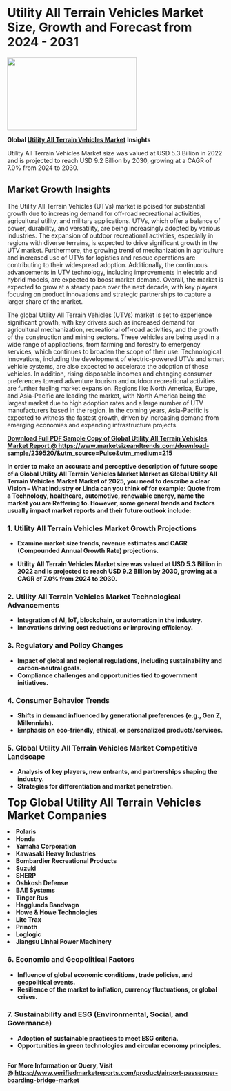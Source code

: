 <H1>Utility All Terrain Vehicles Market Size, Growth and Forecast from 2024 - 2031</H1><img class="aligncenter size-medium wp-image-584254" src="https://thirdeyenews.in/wp-content/uploads/2024/09/Global-Market-Research-300x168.jpeg" alt="" width="300" height="168" /><p><strong>Global&nbsp;<a href="https://www.marketsizeandtrends.com/download-sample/239520/&amp;utm_source=Pulse&amp;utm_medium=215">Utility All Terrain Vehicles Market</a> Insights</strong></p><p>Utility All Terrain Vehicles Market size was valued at USD 5.3 Billion in 2022 and is projected to reach USD 9.2 Billion by 2030, growing at a CAGR of 7.0% from 2024 to 2030.</p><p><h2>Market Growth Insights</h2> <p>The Utility All Terrain Vehicles (UTVs) market is poised for substantial growth due to increasing demand for off-road recreational activities, agricultural utility, and military applications. UTVs, which offer a balance of power, durability, and versatility, are being increasingly adopted by various industries. The expansion of outdoor recreational activities, especially in regions with diverse terrains, is expected to drive significant growth in the UTV market. Furthermore, the growing trend of mechanization in agriculture and increased use of UTVs for logistics and rescue operations are contributing to their widespread adoption. Additionally, the continuous advancements in UTV technology, including improvements in electric and hybrid models, are expected to boost market demand. Overall, the market is expected to grow at a steady pace over the next decade, with key players focusing on product innovations and strategic partnerships to capture a larger share of the market.</p> <p><strong><a href="#"></a></strong></p> <p>The global Utility All Terrain Vehicles (UTVs) market is set to experience significant growth, with key drivers such as increased demand for agricultural mechanization, recreational off-road activities, and the growth of the construction and mining sectors. These vehicles are being used in a wide range of applications, from farming and forestry to emergency services, which continues to broaden the scope of their use. Technological innovations, including the development of electric-powered UTVs and smart vehicle systems, are also expected to accelerate the adoption of these vehicles. In addition, rising disposable incomes and changing consumer preferences toward adventure tourism and outdoor recreational activities are further fueling market expansion. Regions like North America, Europe, and Asia-Pacific are leading the market, with North America being the largest market due to high adoption rates and a large number of UTV manufacturers based in the region. In the coming years, Asia-Pacific is expected to witness the fastest growth, driven by increasing demand from emerging economies and expanding infrastructure projects.</p> <p><strong><a href="#"></p><p><span class=""><strong>Download Full PDF Sample Copy of Global Utility All Terrain Vehicles Market Report</strong> @ <a href="https://www.marketsizeandtrends.com/download-sample/239520/&amp;utm_source=Pulse&amp;utm_medium=215" target="_blank">https://www.marketsizeandtrends.com/download-sample/239520/&amp;utm_source=Pulse&amp;utm_medium=215</a></span></p><p>In order to make an accurate and perceptive description of future scope of a Global&nbsp;Utility All Terrain Vehicles Market Market as Global&nbsp;Utility All Terrain Vehicles Market Market of 2025, you need to describe a clear Vision &ndash; What Industry or Linda can you think of for example: Quote from a Technology, healthcare, automotive, renewable energy, name the market you are Reffering to. However, some general trends and factors usually impact market reports and their future outlook include:</p><h3>1.&nbsp;<strong>Utility All Terrain Vehicles Market Growth Projections</strong></h3><ul><li>Examine market size trends, revenue estimates and CAGR (Compounded Annual Growth Rate) projections.</li><li><p>Utility All Terrain Vehicles Market size was valued at USD 5.3 Billion in 2022 and is projected to reach USD 9.2 Billion by 2030, growing at a CAGR of 7.0% from 2024 to 2030.</p></li></ul><h3>2.&nbsp;<strong>Utility All Terrain Vehicles Market Technological Advancements</strong></h3><ul><li>Integration of AI, IoT, blockchain, or automation in the industry.</li><li>Innovations driving cost reductions or improving efficiency.</li></ul><h3>3.&nbsp;<strong>Regulatory and Policy Changes</strong></h3><ul><li>Impact of global and regional regulations, including sustainability and carbon-neutral goals.</li><li>Compliance challenges and opportunities tied to government initiatives.</li></ul><h3>4.&nbsp;<strong>Consumer Behavior Trends</strong></h3><ul><li>Shifts in demand influenced by generational preferences (e.g., Gen Z, Millennials).</li><li>Emphasis on eco-friendly, ethical, or personalized products/services.</li></ul><h3>5.&nbsp;<strong>Global Utility All Terrain Vehicles Market Competitive Landscape</strong></h3><ul><li>Analysis of key players, new entrants, and partnerships shaping the industry.</li><li>Strategies for differentiation and market penetration.</li></ul><p data-pm-slice="1 1 []"><span style="color: inherit; font-family: inherit; font-size: 25px;">Top Global Utility All Terrain Vehicles Market Companies</span></p><div class="" data-test-id=""><p><li>Polaris</li><li> Honda</li><li> Yamaha Corporation</li><li> Kawasaki Heavy Industries</li><li> Bombardier Recreational Products</li><li> Suzuki</li><li> SHERP</li><li> Oshkosh Defense</li><li> BAE Systems</li><li> Tinger Rus</li><li> Hagglunds Bandvagn</li><li> Howe & Howe Technologies</li><li> Lite Trax</li><li> Prinoth</li><li> Loglogic</li><li> Jiangsu Linhai Power Machinery</li></p></div><h3>6.&nbsp;<strong>Economic and Geopolitical Factors</strong></h3><ul><li>Influence of global economic conditions, trade policies, and geopolitical events.</li><li>Resilience of the market to inflation, currency fluctuations, or global crises.</li></ul><h3>7.&nbsp;<strong>Sustainability and ESG (Environmental, Social, and Governance)</strong></h3><ul><li>Adoption of sustainable practices to meet ESG criteria.</li><li>Opportunities in green technologies and circular economy principles.</li></ul><h2><strong style="font-size: 14px;">For More Information or Query, Visit @&nbsp;</strong><a style="background-color: #ffffff; font-size: 14px;" href="https://www.marketsizeandtrends.com/report/utility-all-terrain-vehicles-market/" target="_blank">https://www.verifiedmarketreports.com/product/airport-passenger-boarding-bridge-market</a></h2>
